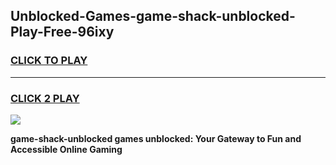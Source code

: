 
## Unblocked-Games-game-shack-unblocked-Play-Free-96ixy
<h3>
<a href="https://premium76.site?title=game-shack-unblocked&ref=21A">CLICK TO PLAY</a></h3>
<hr>

<h3>
<a href="https://premium76.site?title=game-shack-unblocked&ref=21A">CLICK 2 PLAY</a>
  
</h3>

<a href="https://premium76.site?title=game-shack-unblocked&ref=21A"><img src="https://clearcache.store/games.png"></a>


**game-shack-unblocked games unblocked: Your Gateway to Fun and Accessible Online Gaming**
